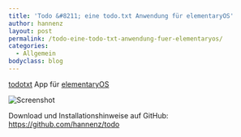 ```yaml
---
title: 'Todo &#8211; eine todo.txt Anwendung für elementaryOS'
author: hannenz
layout: post
permalink: /todo-eine-todo-txt-anwendung-fuer-elementaryos/
categories:
  - Allgemein
bodyclass: blog
---
```

[todotxt][1] App für [elementaryOS][2]

![Screenshot][3]

Download und Installationshinweise auf GitHub: <https://github.com/hannenz/todo>

 [1]: http://todotxt.com
 [2]: http://elementaryos.com
 [3]: http://hannenz.de/wp-content/uploads/2014/01/todo_screenshot.png
